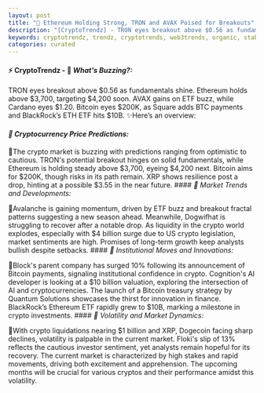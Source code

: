 ```yaml
---
layout: post
title: "🌅 Ethereum Holding Strong, TRON and AVAX Poised for Breakouts"
description: "[CryptoTrendz] - TRON eyes breakout above $0.56 as fundamentals shine. Ethereum holds above $3,700, targeting $4,200 soon. AVAX gains on ETF buzz, while Cardano eyes $1.20. Bitcoin eyes $200K, as Square adds BTC payments and BlackRock’s ETH ETF hits $10B."
keywords: cryptotrendz, trendz, cryptotrends, web3trends, organic, stablecoin, XRP, AI, crypto, China, Ethereum, Quantum, Dogecoin, Bitcoin
categories: curated
---
```


#### ⚡ CryptoTrendz - 📌 *What's Buzzing?:*

TRON eyes breakout above $0.56 as fundamentals shine. Ethereum holds above $3,700, targeting $4,200 soon. AVAX gains on ETF buzz, while Cardano eyes $1.20. Bitcoin eyes $200K, as Square adds BTC payments and BlackRock’s ETH ETF hits $10B. ✨Here’s an overview:


#### *🔖  Cryptocurrency Price Predictions:*  

🔹The crypto market is buzzing with predictions ranging from optimistic to cautious. TRON's potential breakout hinges on solid fundamentals, while Ethereum is holding steady above $3,700, eyeing $4,200 next. Bitcoin aims for $200K, though risks in its path remain. XRP shows resilience post a drop, hinting at a possible $3.55 in the near future. #### *🔖  Market Trends and Developments:*  

🔹Avalanche is gaining momentum, driven by ETF buzz and breakout fractal patterns suggesting a new season ahead. Meanwhile, Dogwifhat is struggling to recover after a notable drop. As liquidity in the crypto world explodes, especially with $4 billion surge due to US crypto legislation, market sentiments are high. Promises of long-term growth keep analysts bullish despite setbacks. #### *🔖  Institutional Moves and Innovations:*  

🔹Block's parent company has surged 10% following its announcement of Bitcoin payments, signaling institutional confidence in crypto. Cognition's AI developer is looking at a $10 billion valuation, exploring the intersection of AI and cryptocurrencies. The launch of a Bitcoin treasury strategy by Quantum Solutions showcases the thirst for innovation in finance. BlackRock’s Ethereum ETF rapidly grew to $10B, marking a milestone in crypto investments. #### *🔖  Volatility and Market Dynamics:*  

🔹With crypto liquidations nearing $1 billion and XRP, Dogecoin facing sharp declines, volatility is palpable in the current market. Floki's slip of 13% reflects the cautious investor sentiment, yet analysts remain hopeful for its recovery. The current market is characterized by high stakes and rapid movements, driving both excitement and apprehension. The upcoming months will be crucial for various cryptos and their performance amidst this volatility.